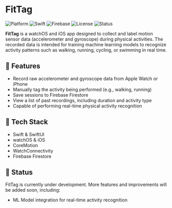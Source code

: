 # FitTag

![Platform](https://img.shields.io/badge/platform-iOS%20%7C%20watchOS-blue.svg)
![Swift](https://img.shields.io/badge/language-Swift-orange.svg)
![Firebase](https://img.shields.io/badge/backend-Firebase-yellow.svg)
![License](https://img.shields.io/badge/license-MIT-green.svg)
![Status](https://img.shields.io/badge/status-in%20development-lightgrey.svg)

**FitTag** is a watchOS and iOS app designed to collect and label motion sensor data (accelerometer and gyroscope) during physical activities. The recorded data is intended for training machine learning models to recognize activity patterns such as walking, running, cycling, or swimming in real time.

## 📱 Features

- Record raw accelerometer and gyroscope data from Apple Watch or iPhone
- Manually tag the activity being performed (e.g., walking, running)
- Save sessions to Firebase Firestore
- View a list of past recordings, including duration and activity type
- Capable of performing real-time physical activity recognition

## 🧠 Tech Stack

- Swift & SwiftUI
- watchOS & iOS
- CoreMotion
- WatchConnectivity
- Firebase Firestore

## 🚧 Status

FitTag is currently under development. More features and improvements will be added soon, including:
- ML Model integration for real-time activity recognition
